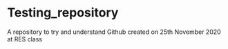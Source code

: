 # Testing_repository
A repository to try and understand Github created on 25th November 2020 at RES class
